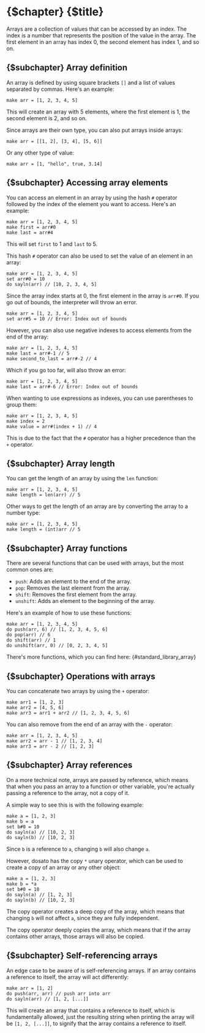 # {$chapter} {$title}

Arrays are a collection of values that can be accessed by an index. The index is a number that represents the position of the value in the array. The first element in an array has index 0, the second element has index 1, and so on.

## {$subchapter} Array definition

An array is defined by using square brackets `[]` and a list of values separated by commas. Here's an example:

```dosato
make arr = [1, 2, 3, 4, 5]
```

This will create an array with 5 elements, where the first element is 1, the second element is 2, and so on.

Since arrays are their own type, you can also put arrays inside arrays:

```dosato
make arr = [[1, 2], [3, 4], [5, 6]]
```

Or any other type of value:

```dosato
make arr = [1, "hello", true, 3.14]
```

## {$subchapter} Accessing array elements

You can access an element in an array by using the hash `#` operator followed by the index of the element you want to access. Here's an example:

```dosato
make arr = [1, 2, 3, 4, 5]
make first = arr#0
make last = arr#4
```

This will set `first` to 1 and `last` to 5.

This hash `#` operator can also be used to set the value of an element in an array:

```dosato
make arr = [1, 2, 3, 4, 5]
set arr#0 = 10
do sayln(arr) // [10, 2, 3, 4, 5]
```

Since the array index starts at 0, the first element in the array is `arr#0`.
If you go out of bounds, the interpreter will throw an error.

```dosato
make arr = [1, 2, 3, 4, 5]
set arr#5 = 10 // Error: Index out of bounds
```

However, you can also use negative indexes to access elements from the end of the array:

```dosato
make arr = [1, 2, 3, 4, 5]
make last = arr#-1 // 5
make second_to_last = arr#-2 // 4
```

Which if you go too far, will also throw an error:

```dosato
make arr = [1, 2, 3, 4, 5]
make last = arr#-6 // Error: Index out of bounds
```

When wanting to use expressions as indexes, you can use parentheses to group them:

```dosato
make arr = [1, 2, 3, 4, 5]
make index = 2
make value = arr#(index + 1) // 4
```

This is due to the fact that the `#` operator has a higher precedence than the `+` operator.

## {$subchapter} Array length

You can get the length of an array by using the `len` function:

```dosato
make arr = [1, 2, 3, 4, 5]
make length = len(arr) // 5
```

Other ways to get the length of an array are by converting the array to a number type:

```dosato
make arr = [1, 2, 3, 4, 5]
make length = (int)arr // 5
```

## {$subchapter} Array functions

There are several functions that can be used with arrays, but the most common ones are:

- `push`: Adds an element to the end of the array.
- `pop`: Removes the last element from the array.
- `shift`: Removes the first element from the array.
- `unshift`: Adds an element to the beginning of the array.

Here's an example of how to use these functions:

```dosato
make arr = [1, 2, 3, 4, 5]
do push(arr, 6) // [1, 2, 3, 4, 5, 6]
do pop(arr) // 6
do shift(arr) // 1
do unshift(arr, 0) // [0, 2, 3, 4, 5]
```

There's more functions, which you can find here: {#standard_library_array}

## {$subchapter} Operations with arrays

You can concatenate two arrays by using the `+` operator:

```dosato
make arr1 = [1, 2, 3]
make arr2 = [4, 5, 6]
make arr3 = arr1 + arr2 // [1, 2, 3, 4, 5, 6]
```

You can also remove from the end of an array with the `-` operator:

```dosato
make arr = [1, 2, 3, 4, 5]
make arr2 = arr - 1 // [1, 2, 3, 4]
make arr3 = arr - 2 // [1, 2, 3]
```

## {$subchapter} Array references

On a more technical note, arrays are passed by reference, which means that when you pass an array to a function or other variable, you're actually passing a reference to the array, not a copy of it.

A simple way to see this is with the following example:

```dosato
make a = [1, 2, 3]
make b = a
set b#0 = 10
do sayln(a) // [10, 2, 3]
do sayln(b) // [10, 2, 3]
```

Since `b` is a reference to `a`, changing `b` will also change `a`.

However, dosato has the copy `*` unary operator, which can be used to create a copy of an array or any other object:

```dosato
make a = [1, 2, 3]
make b = *a
set b#0 = 10
do sayln(a) // [1, 2, 3]
do sayln(b) // [10, 2, 3]
```

The copy operator creates a deep copy of the array, which means that changing `b` will not affect `a`, since they are fully independent.

The copy operator deeply copies the array, which means that if the array contains other arrays, those arrays will also be copied.

## {$subchapter} Self-referencing arrays

An edge case to be aware of is self-referencing arrays. If an array contains a reference to itself, the array will act differently:

```dosato
make arr = [1, 2]
do push(arr, arr) // push arr into arr
do sayln(arr) // [1, 2, [...]]
```

This will create an array that contains a reference to itself, which is fundamentally allowed, just the resulting string when printing the array will be `[1, 2, [...]]`, to signify that the array contains a reference to itself.